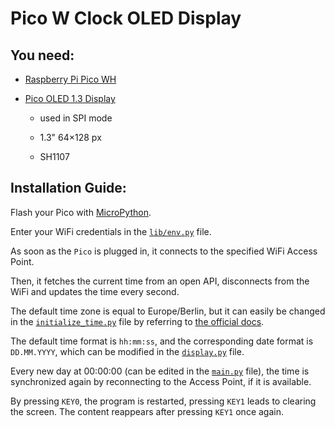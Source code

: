 # Pico W Clock OLED Display

## You need:

* [Raspberry Pi Pico WH](https://www.berrybase.de/en/raspberry-pi-pico-wh-rp2040-wlan-mikrocontroller-board-mit-headern)

* [Pico OLED 1.3 Display](https://www.berrybase.de/en/1.3-64-128-oled-display-modul-fuer-raspberry-pi-pico)

  * used in SPI mode
 
  * 1.3" 64×128 px
 
  * SH1107

## Installation Guide:

Flash your Pico with [MicroPython](https://www.raspberrypi.com/documentation/microcontrollers/micropython.html).

Enter your WiFi credentials in the [`lib/env.py`](https://github.com/StackOverflowIsBetterThanAnyAI/pico-w-clock-oled-display/blob/main/lib/env.py) file.

As soon as the `Pico` is plugged in, it connects to the specified WiFi Access Point.

Then, it fetches the current time from an open API, disconnects from the WiFi and updates the time every second.

The default time zone is equal to Europe/Berlin, but it can easily be changed in the [`initialize_time.py`](https://github.com/StackOverflowIsBetterThanAnyAI/pico-w-clock-oled-display/blob/main/initialize_time.py) file by referring to [the official docs](https://timeapi.io/swagger/index.html).

The default time format is `hh:mm:ss`, and the corresponding date format is `DD.MM.YYYY`, which can be modified in the [`display.py`](https://github.com/StackOverflowIsBetterThanAnyAI/pico-w-clock-oled-display/blob/main/display.py) file.

Every new day at 00:00:00 (can be edited in the [`main.py`](https://github.com/StackOverflowIsBetterThanAnyAI/pico-w-clock-oled-display/blob/main/main.py) file), the time is synchronized again by reconnecting to the Access Point, if it is available.

By pressing `KEY0`, the program is restarted, pressing `KEY1` leads to clearing the screen. The content reappears after pressing `KEY1` once again.
